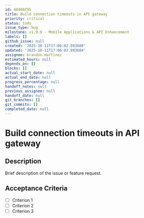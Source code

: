 ```yaml
---
id: 60460f95
title: Build connection timeouts in API gateway
priority: critical
status: todo
issue_type: bug
milestone: v1.9.0 - Mobile Applications & API Enhancement
labels: []
github_issue: null
created: '2025-10-11T17:06:02.893680'
updated: '2025-10-11T17:06:02.893684'
assignee: brandon.martinez
estimated_hours: null
depends_on: []
blocks: []
actual_start_date: null
actual_end_date: null
progress_percentage: null
handoff_notes: null
previous_assignee: null
handoff_date: null
git_branches: []
git_commits: []
completed_date: null
---
```


# Build connection timeouts in API gateway

## Description

Brief description of the issue or feature request.

## Acceptance Criteria

- [ ] Criterion 1
- [ ] Criterion 2
- [ ] Criterion 3